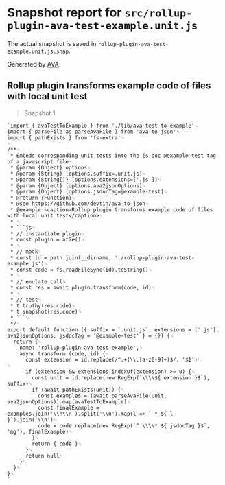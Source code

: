 # Snapshot report for `src/rollup-plugin-ava-test-example.unit.js`

The actual snapshot is saved in `rollup-plugin-ava-test-example.unit.js.snap`.

Generated by [AVA](https://avajs.dev).

## Rollup plugin transforms example code of files with local unit test

> Snapshot 1

    `import { avaTestToExample } from './lib/ava-test-to-example'␊
    import { parseFile as parseAvaFile } from 'ava-to-json'␊
    import { pathExists } from 'fs-extra'␊
    ␊
    /**␊
     * Embeds corresponding unit tests into the js-doc @example-test tag of a javascript file␊
     * @param {Object} options␊
     * @param {String} [options.suffix=.unit.js]␊
     * @param {String[]} [options.extensions=['.js']]␊
     * @param {Object} [options.ava2jsonOptions]␊
     * @param {Object} [options.jsdocTag=@example-test]␊
     * @return {Function}␊
     * @see https://github.com/devtin/ava-to-json␊
     * @example <caption>Rollup plugin transforms example code of files with local unit test</caption>␊
     * ␊
     * ```js␊
     * // instantiate plugin␊
     * const plugin = at2e()␊
     * ␊
     * // mock␊
     * const id = path.join(__dirname, './rollup-plugin-ava-test-example.js')␊
     * const code = fs.readFileSync(id).toString()␊
     * ␊
     * // emulate call␊
     * const res = await plugin.transform(code, id)␊
     * ␊
     * // test␊
     * t.truthy(res.code)␊
     * t.snapshot(res.code)␊
     * ```␊
     */␊
    export default function ({ suffix = `.unit.js`, extensions = ['.js'], ava2jsonOptions, jsdocTag = '@example-test' } = {}) {␊
      return {␊
        name: 'rollup-plugin-ava-test-example',␊
        async transform (code, id) {␊
          const extension = id.replace(/^.+(\\.[a-z0-9]+)$/, '$1')␊
    ␊
          if (extension && extensions.indexOf(extension) >= 0) {␊
            const unit = id.replace(new RegExp(`\\\\${ extension }$`), suffix)␊
            if (await pathExists(unit)) {␊
              const examples = (await parseAvaFile(unit, ava2jsonOptions)).map(avaTestToExample)␊
              const finalExample = examples.join('\\n\\n').split('\\n').map(l => ` * ${ l }`).join('\\n')␊
              code = code.replace(new RegExp(`^ \\\\* ${ jsdocTag }$`, 'mg'), finalExample)␊
            }␊
            return { code }␊
          }␊
          return null␊
        }␊
      }␊
    }␊
    `
